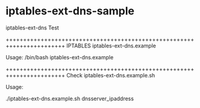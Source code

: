 # iptables-ext-dns-sample
iptables-ext-dns Test

+++++++++++++++++++++++++++++++++++++++++++++++++++++++++++++++++++++++
IPTABLES
iptables-ext-dns.example

Usage:
/bin/bash iptables-ext-dns.example


+++++++++++++++++++++++++++++++++++++++++++++++++++++++++++++++++++++++
Check
iptables-ext-dns.example.sh

Usage:

./iptables-ext-dns.example.sh dnsserver_ipaddress
